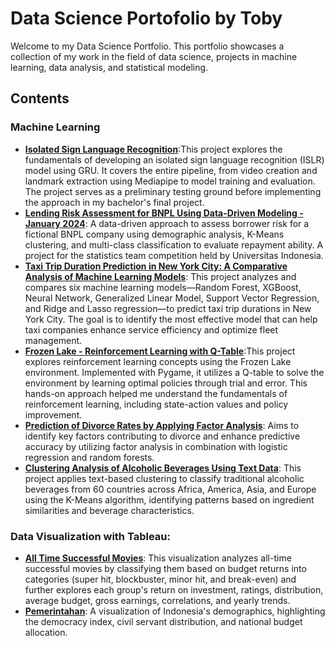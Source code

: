 # Data Science Portofolio by Toby
Welcome to my Data Science Portfolio. This portfolio showcases a collection of my work in the field of data science, projects in machine learning, data analysis, and statistical modeling.

## Contents
### Machine Learning
 - [**Isolated Sign Language Recognition**](./SLR.ipynb):This project explores the fundamentals of developing an isolated sign language recognition (ISLR) model using GRU. It covers the entire pipeline, from video creation and landmark extraction using Mediapipe to model training and evaluation. The project serves as a preliminary testing ground before implementing the approach in my bachelor's final project.
 - [**Lending Risk Assessment for BNPL Using Data-Driven Modeling - January 2024**](./Lending%20Risk%20Assessment.ipynb): A data-driven approach to assess borrower risk for a fictional BNPL company using demographic analysis, K-Means clustering, and multi-class classification to evaluate repayment ability. A project for the statistics team competition held by Universitas Indonesia.
 - [**Taxi Trip Duration Prediction in New York City: A Comparative Analysis of Machine Learning Models**](./Taxi_prediction.ipynb): This project analyzes and compares six machine learning models—Random Forest, XGBoost, Neural Network, Generalized Linear Model, Support Vector Regression, and Ridge and Lasso regression—to predict taxi trip durations in New York City. The goal is to identify the most effective model that can help taxi companies enhance service efficiency and optimize fleet management.
 - [**Frozen Lake - Reinforcement Learning with Q-Table**](./FrozenLake.ipynb):This project explores reinforcement learning concepts using the Frozen Lake environment. Implemented with Pygame, it utilizes a Q-table to solve the environment by learning optimal policies through trial and error. This hands-on approach helped me understand the fundamentals of reinforcement learning, including state-action values and policy improvement.
 - [**Prediction of Divorce Rates by Applying Factor Analysis**](./Factor%20Analysis.ipynb): Aims to identify key factors contributing to divorce and enhance predictive accuracy by utilizing factor analysis in combination with logistic regression and random forests.
 - [**Clustering Analysis of Alcoholic Beverages Using Text Data**](./TextClusterAnalysis-Traditional%20Beverages.ipynb):  This project applies text-based clustering to classify traditional alcoholic beverages from 60 countries across Africa, America, Asia, and Europe using the K-Means algorithm, identifying patterns based on ingredient similarities and beverage characteristics.


 ### Data Visualization with Tableau:
 - [**All Time Successful Movies**](https://public.tableau.com/app/profile/toby.purbojo6009/viz/AllTimeSuccessfulMovies-FinalProject/AllTimeSuccessfulMovies): This visualization analyzes all-time successful movies by classifying them based on budget returns into categories (super hit, blockbuster, minor hit, and break-even) and further explores each group's return on investment, ratings, distribution, average budget, gross earnings, correlations, and yearly trends.
 - [**Pemerintahan**](https://public.tableau.com/app/profile/toby.purbojo/viz/book3backup/UTAMA): A visualization of Indonesia's demographics, highlighting the democracy index, civil servant distribution, and national budget allocation.
 
 
